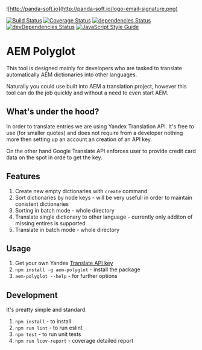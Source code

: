 ![http://panda-soft.io](http://panda-soft.io/logo-email-signature.png)

[![Build Status](https://travis-ci.org/zietas/aem-polyglot.svg?branch=master)](https://travis-ci.org/zietas/aem-polyglot) 
[![Coverage Status](https://coveralls.io/repos/github/zietas/aem-polyglot/badge.svg?branch=master)](https://coveralls.io/github/zietas/aem-polyglot?branch=master)
[![dependencies Status](https://david-dm.org/zietas/aem-polyglot/status.svg)](https://david-dm.org/zietas/aem-polyglot)
[![devDependencies Status](https://david-dm.org/zietas/aem-polyglot/dev-status.svg)](https://david-dm.org/zietas/aem-polyglot?type=dev)
[![JavaScript Style Guide](https://img.shields.io/badge/code_style-standard-brightgreen.svg)](https://standardjs.com)

# AEM Polyglot

This tool is designed mainly for developers who are tasked to translate automatically AEM dictionaries into other languages. 

Naturally you could use built into AEM a translation project, however this tool can do the job quickly and without a need to even start AEM. 

## What's under the hood?

In order to translate entries we are using Yandex Translation API. It's free to use (for smaller quotes) and does not require from a developer nothing more then setting up an account an creation of an API key. 

On the other hand Google Translate API enforces user to provide credit card data on the spot in orde to get the key.   

## Features

1. Create new empty dictionaries with `create` command
2. Sort dictionaries by node keys - will be very usefull in order to maintain conistent dictionaries
3. Sorting in batch mode - whole directory 
4. Translate single dictionary to other language - currently only additon of missing entires is supported
5. Translate in batch mode - whole directory 

## Usage

1. Get your own Yandex [Translate API key](http://tech.yandex.com/translate)
2. `npm install -g aem-polyglot` - install the package
3. `aem-polyglot --help` - for further options 

## Development

It's preatty simple and standard. 

1. `npm install` - to install 
2. `npm run lint` - to run eslint
3. `npm test` - to run unit tests
4. `npm run lcov-report` - coverage detailed report
